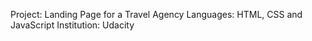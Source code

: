 
Project: Landing Page for a Travel Agency 
Languages: HTML, CSS and JavaScript
Institution: Udacity 
